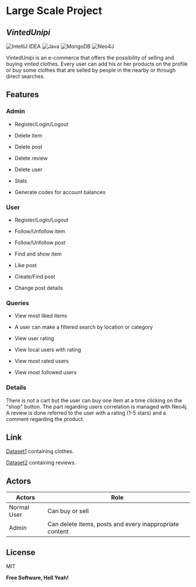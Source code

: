 # Large Scale Project
## _VintedUnipi_

![IntelliJ IDEA](https://img.shields.io/badge/IntelliJIDEA-000000.svg?style=for-the-badge&logo=intellij-idea&logoColor=white) ![Java](https://img.shields.io/badge/java-%23ED8B00.svg?style=for-the-badge&logo=java&logoColor=white) ![MongoDB](https://img.shields.io/badge/MongoDB-%234ea94b.svg?style=for-the-badge&logo=mongodb&logoColor=white) ![Neo4J](https://img.shields.io/badge/Neo4j-008CC1?style=for-the-badge&logo=neo4j&logoColor=white)

VintedUnipi is an e-commerce that offers the possibility of selling and buying vinted clothes.
Every user can add his or her products on the profile or buy some clothes that are selled by people in the nearby or through direct searches. 

## Features

### Admin

- Register/Login/Logout

- Delete item

- Delete post

- Delete review

- Delete user

- Stats

- Generate codes for account balances

### User

- Register/Login/Logout

- Follow/Unfollow item

- Follow/Unfollow post

- Find and show item

- Like post

- Create/Find post

- Change post details

 ### Queries

- View most liked items

- A user can make a filtered search by location or category

- View user rating

- View local users with rating

- View most rated users

- View most followed users

### Details

There is not a cart but the user can buy one item at a time clicking on the "shop" button.
The part regarding users correlation is managed with Neo4j.
A review is done referred to the user with a rating (1-5 stars) and a comment regarding the product.


## Link

[Dataset1] containing clothes.

[Dataset2] containing reviews.

## Actors

Actors  | Role
------------- | -------------
Normal User  | Can buy or sell
Admin | Can delete items, posts and every inappropriate content

## License

MIT

**Free Software, Hell Yeah!**

[//]: # (These are reference links used in the body of this note and get stripped out when the markdown processor does its job. There is no need to format nicely because it shouldn't be seen. Thanks SO - http://stackoverflow.com/questions/4823468/store-comments-in-markdown-syntax)

   [Dataset1]: <https://www.kaggle.com/agrigorev/clothing-dataset-full>
   
   [Dataset2]: <https://www.kaggle.com/asmaoueslati/womensclothingecommerce>
   
 
